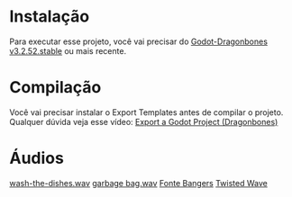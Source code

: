 # Instalação

Para executar esse projeto, você vai precisar do [Godot-Dragonbones v3.2.52.stable](https://www.godotdragonbones.com/godot-dragonbones-3-2) ou mais recente.

# Compilação
Você vai precisar instalar o Export Templates antes de compilar o projeto. Qualquer dúvida veja esse vídeo: [Export a Godot Project (Dragonbones)](https://www.youtube.com/watch?v=3c4YF3dKBxY)

# Áudios
[wash-the-dishes.wav](https://freesound.org/people/Mickael_Leroi/sounds/402166/)
[garbage bag.wav](https://freesound.org/people/semccab/sounds/154396/)
[Fonte Bangers](https://fonts.google.com/specimen/Bangers#standard-styles)
[Twisted Wave](https://twistedwave.com/online)